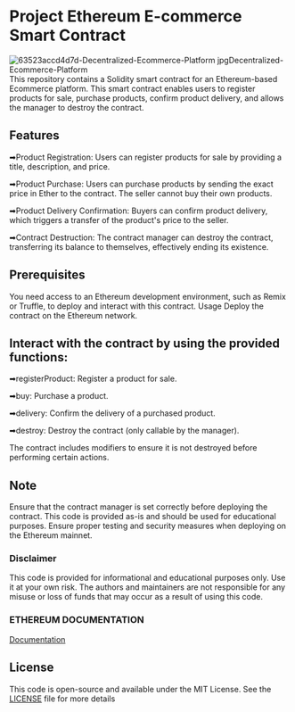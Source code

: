 
# Project Ethereum E-commerce Smart Contract
![63523accd4d7d-Decentralized-Ecommerce-Platform jpgDecentralized-Ecommerce-Platform](https://github.com/krritik01/Project-E-commerce-Smart-Contract/assets/98963769/ff07244d-d9d7-4d77-b5b9-1c14d46e01d4)
This repository contains a Solidity smart contract for an Ethereum-based Ecommerce platform. This smart contract enables users to register products for sale, purchase products, confirm product delivery, and allows the manager to destroy the contract.

## Features
➡Product Registration: Users can register products for sale by providing a title, description, and price.

➡Product Purchase: Users can purchase products by sending the exact price in Ether to the contract. The seller cannot buy their own products.

➡Product Delivery Confirmation: Buyers can confirm product delivery, which triggers a transfer of the product's price to the seller.

➡Contract Destruction: The contract manager can destroy the contract, transferring its balance to themselves, effectively ending its existence.

## Prerequisites
You need access to an Ethereum development environment, such as Remix or Truffle, to deploy and interact with this contract.
Usage
Deploy the contract on the Ethereum network.

## Interact with the contract by using the provided functions:

➡registerProduct: Register a product for sale.

➡buy: Purchase a product.

➡delivery: Confirm the delivery of a purchased product.

➡destroy: Destroy the contract (only callable by the manager).

The contract includes modifiers to ensure it is not destroyed before performing certain actions.

## Note
Ensure that the contract manager is set correctly before deploying the contract.
This code is provided as-is and should be used for educational purposes. Ensure proper testing and security measures when deploying on the Ethereum mainnet.

### Disclaimer

This code is provided for informational and educational purposes only. Use it at your own risk. The authors and maintainers are not responsible for any misuse or loss of funds that may occur as a result of using this code.







### ETHEREUM DOCUMENTATION

[Documentation](https://ethereum.org/en/developers/docs/)


## License
This code is open-source and available under the MIT License. See the [LICENSE](https://choosealicense.com/licenses/mit/) file for more details

